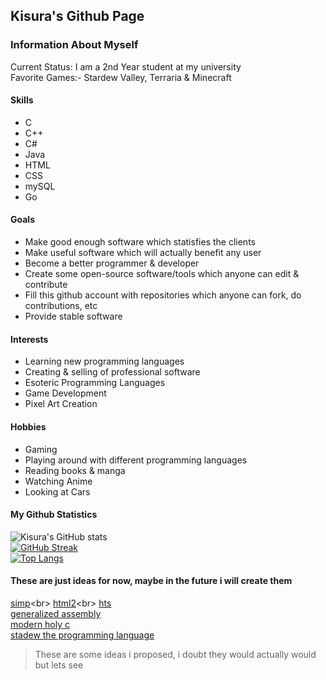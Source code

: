 <h2>Kisura's Github Page</h2>

### Information About Myself 
<p>
     Current Status: I am a 2nd Year student at my university <br>
     Favorite Games:- Stardew Valley, Terraria & Minecraft
</p>

#### Skills
- C
- C++
- C#
- Java
- HTML
- CSS
- mySQL
- Go

#### Goals
- Make good enough software which statisfies the clients
- Make useful software which will actually benefit any user
- Become a better programmer & developer
- Create some open-source software/tools which anyone can edit & contribute
- Fill this github account with repositories which anyone can fork, do contributions, etc
- Provide stable software 

#### Interests
- Learning new programming languages
- Creating & selling of professional software
- Esoteric Programming Languages
- Game Development
- Pixel Art Creation

#### Hobbies
- Gaming
- Playing around with different programming languages
- Reading books & manga
- Watching Anime
- Looking at Cars

####  My Github Statistics 
![Kisura's GitHub stats](https://github-readme-stats.vercel.app/api?username=KisuraWSP&show_icons=true)<br>
[![GitHub Streak](https://github-readme-streak-stats.herokuapp.com?user=KisuraWSP)](https://git.io/streak-stats)<br>
[![Top Langs](https://github-readme-stats.vercel.app/api/top-langs/?username=KisuraWSP&langs_count=8)](https://github.com/anuraghazra/github-readme-stats)<br>

#### These are just ideas for now, maybe in the future i will create them
[simp](https://github.com/KisuraWSP/simp_)<br>
[html2](https://github.com/KisuraWSP/html2_)<br>
[hts](https://github.com/KisuraWSP/HypherTextScript)<br>
[generalized assembly](https://github.com/KisuraWSP/generalized-assembly)<br>
[modern holy c](https://github.com/KisuraWSP/modern-Holy-C)<br>
[stadew the programming language](https://github.com/KisuraWSP/.stardew)<br>
> These are some ideas i proposed, i doubt they would actually would but lets see
<!--
**KisuraWSP/KisuraWSP** is a ✨ _special_ ✨ repository because its `README.md` (this file) appears on your GitHub profile.

Here are some ideas to get you started:

- 🔭 I’m currently working ...
- 🌱 I’m currently learning ...
- 👯 I’m looking to collaborate on ...
- 🤔 I’m looking for help with ...
- 💬 Ask me about ...
- 📫 How to reach me: ...
- 😄 Pronouns: ...
- ⚡ Fun fact: ...
-->
